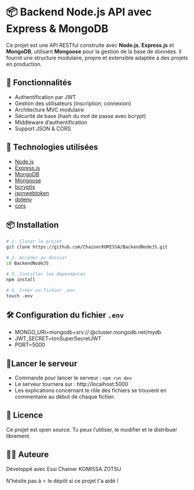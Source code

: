 # 📦 Backend Node.js API avec Express & MongoDB
Ce projet est une API RESTful construite avec **Node.js**, **Express.js** et **MongoDB**, utilisant **Mongoose** pour la gestion de la base de données. Il fournit une structure modulaire, propre et extensible adaptée à des projets en production.

## 🚀 Fonctionnalités

- Authentification par JWT
- Gestion des utilisateurs (inscription, connexion)
- Architecture MVC modulaire
- Sécurité de base (hash du mot de passe avec bcrypt)
- Middleware d’authentification
- Support JSON & CORS

## 🧾 Technologies utilisées

- [Node.js](https://nodejs.org/)
- [Express.js](https://expressjs.com/)
- [MongoDB](https://www.mongodb.com/)
- [Mongoose](https://mongoosejs.com/)
- [bcryptjs](https://www.npmjs.com/package/bcryptjs)
- [jsonwebtoken](https://www.npmjs.com/package/jsonwebtoken)
- [dotenv](https://www.npmjs.com/package/dotenv)
- [cors](https://www.npmjs.com/package/cors)


## 📦 Installation

```bash
# 1. Cloner le projet
git clone https://github.com/ChainerKOMISSA/BackendNodeJS.git

# 2. Accéder au dossier
cd BackendNodeJS

# 3. Installer les dépendances
npm install

# 4. Créer un fichier .env
touch .env
````

## 🛠️ Configuration du fichier `.env`

- MONGO_URI=mongodb+srv://<user>:<password>@cluster.mongodb.net/mydb
- JWT_SECRET=tonSuperSecretJWT
- PORT=5000

## 🚀Lancer le serveur
- Commande pour lancer le serveur : ```npm run dev```
- Le serveur tournera sur :  http://localhost:5000
- Les explications concernant le rôle des fichiers se trouvent en commentaire au début de chaque fichier.


## 📝 Licence

Ce projet est open source. Tu peux l’utiliser, le modifier et le distribuer librement.


## 👨‍💻 Auteure

Développé avec Essi Chainer KOMISSA ZOTSU

N'hésite pas à ⭐ le dépôt si ce projet t'a aidé !
